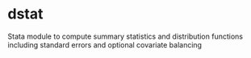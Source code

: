# dstat
Stata module to compute summary statistics and distribution functions including standard errors and optional covariate balancing
